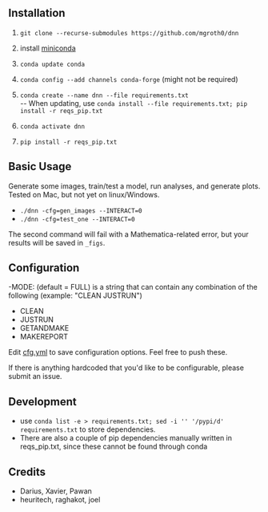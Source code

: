 Installation
-

1. `git clone --recurse-submodules https://github.com/mgroth0/dnn`

2. install [miniconda](https://docs.conda.io/en/latest/miniconda.html)

3. `conda update conda`


4. `conda config --add channels conda-forge` (might not be required)

5. `conda create --name dnn --file requirements.txt`  
-- When updating, use `conda install --file requirements.txt; pip install -r reqs_pip.txt`

6. `conda activate dnn`
6. `pip install -r reqs_pip.txt`

Basic Usage
-

Generate some images, train/test a model, run analyses, and generate plots. Tested on Mac, but not yet on linux/Windows.

- `./dnn -cfg=gen_images --INTERACT=0`
- `./dnn -cfg=test_one --INTERACT=0`

The second command will fail with a Mathematica-related error, but your results will be saved in `_figs`.

Configuration
-

-MODE: (default = FULL) is a string that can contain any combination of the following (example: "CLEAN JUSTRUN")
- CLEAN
- JUSTRUN
- GETANDMAKE
- MAKEREPORT

Edit [cfg.yml]() to save configuration options. Feel free to push these.

If there is anything hardcoded that you'd like to be configurable, please submit an issue.

Development
- 

- use `conda list -e > requirements.txt; sed -i '' '/pypi/d' requirements.txt` to store dependencies.
- There are also a couple of pip dependencies manually written in reqs_pip.txt, since these cannot be found through conda

Credits
-

- Darius, Xavier, Pawan
- heuritech, raghakot, joel
